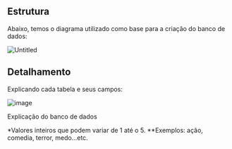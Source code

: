 ## Estrutura
Abaixo, temos o diagrama utilizado como base para a criação do banco de dados:

![Untitled](https://github.com/user-attachments/assets/c053b85e-c25b-4206-aa78-6ebdb76ec6ed)

## Detalhamento
Explicando cada tabela e seus campos:

![image](https://github.com/user-attachments/assets/79398ba6-4bc6-4e13-befa-88e1bd6ff1df)

Explicação do banco de dados

*Valores inteiros que podem variar de 1 até o 5.
**Exemplos: ação, comedia, terror, medo...etc.
